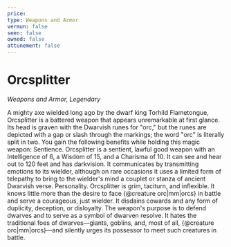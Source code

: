 ```yaml
---
price: 
type: Weapons and Armor
vermun: false
seen: false
owned: false
attunement: false
---
```

# Orcsplitter

*Weapons and Armor, Legendary*

A mighty axe wielded long ago by the dwarf king Torhild Flametongue, Orcsplitter is a battered weapon that appears unremarkable at first glance. Its head is graven with the Dwarvish runes for "orc," but the runes are depicted with a gap or slash through the markings; the word "orc" is literally split in two. You gain the following benefits while holding this magic weapon: Sentience. Orcsplitter is a sentient, lawful good weapon with an Intelligence of 6, a Wisdom of 15, and a Charisma of 10. It can see and hear out to 120 feet and has darkvision. It communicates by transmitting emotions to its wielder, although on rare occasions it uses a limited form of telepathy to bring to the wielder's mind a couplet or stanza of ancient Dwarvish verse. Personality. Orcsplitter is grim, taciturn, and inflexible. It knows little more than the desire to face {@creature orc|mm|orcs} in battle and serve a courageous, just wielder. It disdains cowards and any form of duplicity, deception, or disloyalty. The weapon's purpose is to defend dwarves and to serve as a symbol of dwarven resolve. It hates the traditional foes of dwarves—giants, goblins, and, most of all, {@creature orc|mm|orcs}—and silently urges its possessor to meet such creatures in battle.